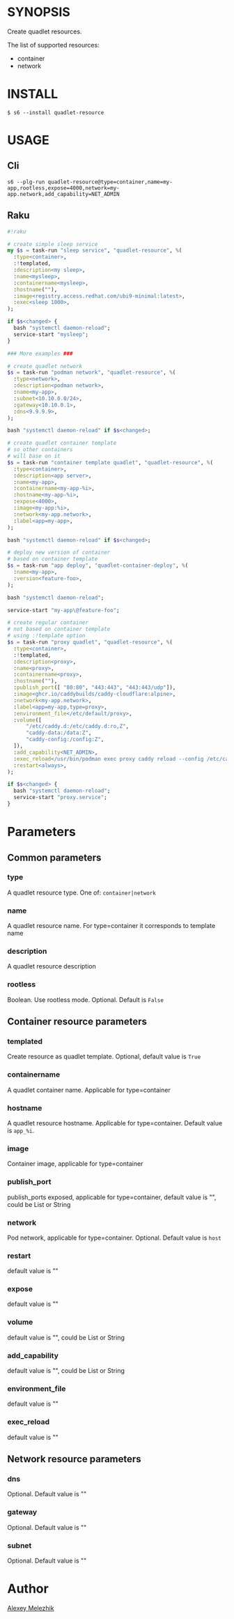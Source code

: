 # SYNOPSIS

Create quadlet resources.

The list of supported resources:

* container
* network

# INSTALL

    $ s6 --install quadlet-resource

# USAGE

## Cli

```
s6 --plg-run quadlet-resource@type=container,name=my-app,rootless,expose=4000,network=my-app.network,add_capability=NET_ADMIN
```

## Raku

```raku
#!raku

# create simple sleep service
my $s = task-run "sleep service", "quadlet-resource", %(
  :type<container>,
  :!templated,
  :description<my sleep>,
  :name<mysleep>,
  :containername<mysleep>,
  :hostname(""),
  :image<registry.access.redhat.com/ubi9-minimal:latest>,
  :exec<sleep 1000>,
);

if $s<changed> {
  bash "systemctl daemon-reload";
  service-start "mysleep";
}

### More examples ###

# create quadlet network
$s = task-run "podman network", "quadlet-resource", %(
  :type<network>, 
  :description<podman network>,
  :name<my-app>,
  :subnet<10.10.0.0/24>,
  :gateway<10.10.0.1>,
  :dns<9.9.9.9>,
);

bash "systemctl daemon-reload" if $s<changed>;

# create quadlet container template
# so other containers
# will base on it
$s = task-run "container template quadlet", "quadlet-resource", %(
  :type<container>, 
  :description<app server>,
  :name<my-app>,
  :containername<my-app-%i>,
  :hostname<my-app-%i>,
  :expose<4000>,
  :image<my-app:%i>,
  :network<my-app.network>,
  :label<app=my-app>,
);

bash "systemctl daemon-reload" if $s<changed>;

# deploy new version of container
# based on container template
$s = task-run "app deploy", "quadlet-container-deploy", %(
  :name<my-app>,
  :version<feature-foo>,
);

bash "systemctl daemon-reload";

service-start "my-app\@feature-foo";

# create regular container
# not based on container template
# using :!template option
$s = task-run "proxy quadlet", "quadlet-resource", %(
  :type<container>, 
  :!templated,
  :description<proxy>,
  :name<proxy>,
  :containername<proxy>,
  :hostname(""),
  :publish_port([ "80:80", "443:443", "443:443/udp"]),
  :image<ghcr.io/caddybuilds/caddy-cloudflare:alpine>,
  :network<my-app.network>,
  :label<app=my-app,type=proxy>,
  :environment_file</etc/default/proxy>,
  :volume([
      "/etc/caddy.d:/etc/caddy.d:ro,Z",
      "caddy-data:/data:Z",
      "caddy-config:/config:Z",
  ]),
  :add_capability<NET_ADMIN>,
  :exec_reload</usr/bin/podman exec proxy caddy reload --config /etc/caddy/Caddyfile --force>,
  :restart<always>,
);

if $s<changed> {
  bash "systemctl daemon-reload";
  service-start "proxy.service";
}
```

# Parameters

## Common parameters

### type

A quadlet resource type. One of: `container|network`

### name

A quadlet resource name. For type=container it corresponds to template name

### description

A quadlet resource description

### rootless

Boolean. Use rootless mode. Optional. Default is `False` 

## Container resource parameters

### templated

Create resource as quadlet template. Optional, default value is `True`

### containername

A quadlet container name. Applicable for type=container

### hostname

A quadlet resource hostname. Applicable for type=container. Default value is `app_%i`.

### image

Container image, applicable for type=container

### publish_port

publish_ports exposed, applicable for type=container, default value is "", could be List or String 

### network

Pod network, applicable for type=container. Optional. Default value is `host`

### restart

default value is ""

### expose

default value is ""

### volume

default value is "", could be List or String

### add_capability

default value is "", could be List or String

### environment_file

default value is ""

### exec_reload

default value is ""

## Network resource parameters

### dns

Optional. Default value is ""

### gateway

Optional. Default value is ""

### subnet

Optional. Default value is ""

# Author

[Alexey Melezhik](mailto:melezhik@gmail.com)
